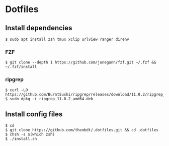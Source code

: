 # Dotfiles
## Install dependencies

```
$ sudo apt install zsh tmux xclip urlview ranger direnv
```
### FZF
```
$ git clone --depth 1 https://github.com/junegunn/fzf.git ~/.fzf && ~/.fzf/install
```
### ripgrep
```
$ curl -LO https://github.com/BurntSushi/ripgrep/releases/download/11.0.2/ripgrep_11.0.2_amd64.deb
$ sudo dpkg -i ripgrep_11.0.2_amd64.deb
```

## Install config files

```
$ cd
$ git clone https://github.com/theobdt/.dotfiles.git && cd .dotfiles
$ chsh -s $(which zsh)
$ ./install.sh
```
